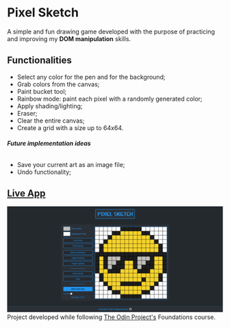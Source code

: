 # Pixel Sketch
A simple and fun drawing game developed with the purpose of practicing and improving my **DOM manipulation** skills.
## Functionalities
- Select any color for the pen and for the background;
- Grab colors from the canvas;
- Paint bucket tool;
- Rainbow mode: paint each pixel with a randomly generated color;
- Apply shading/lighting;
- Eraser;
- Clear the entire canvas;
- Create a grid with a size up to 64x64.
###### **Future implementation ideas**
 - Save your current art as an image file;
 - Undo functionality;
## [Live App](https://rodrigommfreitas.github.io/pixel-sketch/)
![alt text](https://raw.githubusercontent.com/rodrigommfreitas/pixel-sketch/main/pixel-sketch.png "App Preview")
Project developed while following [The Odin Project's](https://www.theodinproject.com/) Foundations course.
